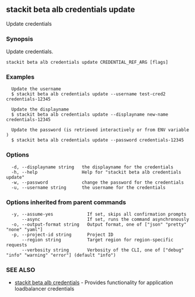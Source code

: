 ## stackit beta alb credentials update

Update credentials

### Synopsis

Update credentials.

```
stackit beta alb credentials update CREDENTIAL_REF_ARG [flags]
```

### Examples

```
  Update the username
  $ stackit beta alb credentials update --username test-cred2 credentials-12345

  Update the displayname
  $ stackit beta alb credentials update --displayname new-name credentials-12345

  Update the password (is retrieved interactively or from ENV variable )
  $ stackit beta alb credentials update --password credentials-12345
```

### Options

```
  -d, --displayname string   the displayname for the credentials
  -h, --help                 Help for "stackit beta alb credentials update"
  -w, --password             change the password for the credentials
  -u, --username string      the username for the credentials
```

### Options inherited from parent commands

```
  -y, --assume-yes             If set, skips all confirmation prompts
      --async                  If set, runs the command asynchronously
  -o, --output-format string   Output format, one of ["json" "pretty" "none" "yaml"]
  -p, --project-id string      Project ID
      --region string          Target region for region-specific requests
      --verbosity string       Verbosity of the CLI, one of ["debug" "info" "warning" "error"] (default "info")
```

### SEE ALSO

* [stackit beta alb credentials](./stackit_beta_alb_credentials.md)	 - Provides functionality for application loadbalancer credentials

